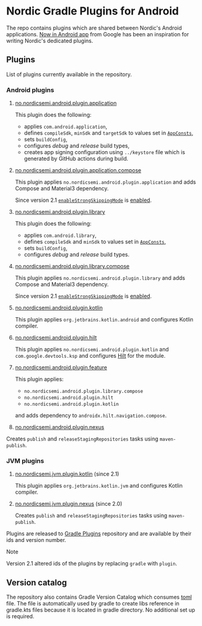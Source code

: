 # Nordic Gradle Plugins for Android

The repo contains plugins which are shared between Nordic's Android applications.
[Now in Android app](https://github.com/android/nowinandroid) from Google has been an inspiration
for writing Nordic's dedicated plugins.

## Plugins

List of plugins currently available in the repository.

### Android plugins

1. [no.nordicsemi.android.plugin.application](plugins/src/main/kotlin/AndroidApplicationConventionPlugin.kt)

   This plugin does the following:
   * applies `com.android.application`,
   * defines `compileSdk`, `minSdk` and `targetSdk` to values set in
     [`AppConsts`](https://github.com/NordicSemiconductor/Android-Gradle-Plugins/blob/kotlin2/plugins/src/main/kotlin/no/nordicsemi/android/AppConsts.kt),
   * sets `buildConfig`,
   * configures _debug_ and _release_ build types,
   * creates app signing configuration using `../keystore` file which is generated by GitHub actions during build.

2. [no.nordicsemi.android.plugin.application.compose](plugins/src/main/kotlin/AndroidApplicationComposeConventionPlugin.kt)

   This plugin applies `no.nordicsemi.android.plugin.application` and adds Compose and Material3 dependency.

   Since version 2.1 [`enableStrongSkippingMode`](https://www.jetbrains.com/help/kotlin-multiplatform-dev/compose-compiler.html#enablestrongskippingmode) is
   [enabled](https://github.com/NordicSemiconductor/Android-Gradle-Plugins/blob/6ee70d9f2fb2c2c8474067845eac05308740afa8/plugins/src/main/kotlin/no/nordicsemi/android/buildlogic/AndroidCompose.kt#L66).

3. [no.nordicsemi.android.plugin.library](plugins/src/main/kotlin/AndroidLibraryConventionPlugin.kt)

   This plugin does the following:
   * applies `com.android.library`,
   * defines `compileSdk` and `minSdk` to values set in
     [`AppConsts`](https://github.com/NordicSemiconductor/Android-Gradle-Plugins/blob/kotlin2/plugins/src/main/kotlin/no/nordicsemi/android/AppConsts.kt),
   * sets `buildConfig`,
   * configures _debug_ and _release_ build types.

4. [no.nordicsemi.android.plugin.library.compose](plugins/src/main/kotlin/AndroidLibraryComposeConventionPlugin.kt)

   This plugin applies `no.nordicsemi.android.plugin.library` and adds Compose and Material3 dependency.

   Since version 2.1 [`enableStrongSkippingMode`](https://www.jetbrains.com/help/kotlin-multiplatform-dev/compose-compiler.html#enablestrongskippingmode) is
   [enabled](https://github.com/NordicSemiconductor/Android-Gradle-Plugins/blob/6ee70d9f2fb2c2c8474067845eac05308740afa8/plugins/src/main/kotlin/no/nordicsemi/android/buildlogic/AndroidCompose.kt#L66).

5. [no.nordicsemi.android.plugin.kotlin](plugins/src/main/kotlin/AndroidNexusRepositoryPlugin.kt)

   This plugin applies `org.jetbrains.kotlin.android` and configures Kotlin compiler.

7. [no.nordicsemi.android.plugin.hilt](plugins/src/main/kotlin/AndroidHiltConventionPlugin.kt)

   This plugin applies `no.nordicsemi.android.plugin.kotlin` and `com.google.devtools.ksp` and
   configures [Hilt](https://dagger.dev/hilt/) for the module.

9. [no.nordicsemi.android.plugin.feature](plugins/src/main/kotlin/AndroidFeatureConventionPlugin.kt)

   This plugin applies:
   * `no.nordicsemi.android.plugin.library.compose`
   * `no.nordicsemi.android.plugin.hilt`
   * `no.nordicsemi.android.plugin.kotlin`

   and adds dependency to `androidx.hilt.navigation.compose`.

10. [no.nordicsemi.android.plugin.nexus](plugins/src/main/kotlin/AndroidKotlinConventionPlugin.kt)

Creates `publish` and `releaseStagingRepositories` tasks using `maven-publish`.

### JVM plugins

1. [no.nordicsemi.jvm.plugin.kotlin](plugins/src/main/kotlin/JvmKotlinConventionPlugin.kt) (since 2.1)

   This plugin applies `org.jetbrains.kotlin.jvm` and configures Kotlin compiler.

2. [no.nordicsemi.jvm.plugin.nexus](plugins/src/main/kotlin/JvmNexusRepositoryPlugin.kt) (since 2.0)

   Creates `publish` and `releaseStagingRepositories` tasks using `maven-publish`.

Plugins are released to [Gradle Plugins](https://plugins.gradle.org/search?term=no.nordicsemi) repository
and are available by their ids and version number.

> [!Note]
> Version 2.1 altered ids of the plugins by replacing `gradle` with `plugin`.

## Version catalog

The repository also contains Gradle Version Catalog which consumes [toml](gradle/libs.versions.toml) file.
The file is automatically used by gradle to create libs reference in gradle.kts files because it
is located in gradle directory. No additional set up is required.